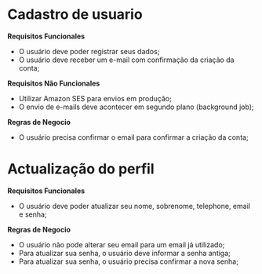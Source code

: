 # Cadastro de usuario

**Requisitos Funcionales**

- O usuário deve poder registrar seus dados;
- O usuário deve receber um e-mail com confirmação da criação da conta;

**Requisitos Não Funcionales**

- Utilizar Amazon SES para envios em produção;
- O envio de e-mails deve acontecer em segundo plano (background job);

**Regras de Negocio**

- O usuário precisa confirmar o email para confirmar a criação da conta;

# Actualização do perfil

**Requisitos Funcionales**

- O usuário deve poder atualizar seu nome, sobrenome, telephone, email e senha;

**Regras de Negocio**

- O usuário não pode alterar seu email para um email já utilizado;
- Para atualizar sua senha, o usuário deve informar a senha antiga;
- Para atualizar sua senha, o usuário precisa confirmar a nova senha;
